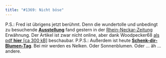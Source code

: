 ```yaml
---
title: "#1369: Nicht böse"
---
```


P.S.:
Fred ist übrigens jetzt berühmt. Denn die wundertolle und unbedingt zu besuchende <a href="www.fonflatter.de/ausstellung"><strong>Ausstellung</strong></a> fand gestern in der <a href="http://www.rnz.de/" tagret="_blank">Rhein-Neckar-Zeitung</a> Erwähnung. Der Artikel ist zwar nicht online, aber dank Woodpecker68 
<a href="http://www.fonflatter.de/dateien/RNZ_Flatter.pdf">als pdf  <strong>hier</strong> [ca 300 kB]</a>
beschaubar.
P.P.S.: 
Außerdem ist heute <a href="http://www.fonflatter.de/kalender"><strong>Schenk-dir-Blumen-Tag</strong></a>. Bei mir werden es Nelken. Oder Sonnenblumen. Oder ... äh ... andere.
